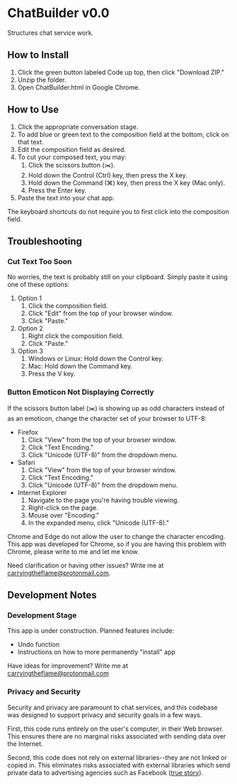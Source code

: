 # ChatBuilder v0.0
 Structures chat service work.


## How to Install
1. Click the green button labeled Code up top, then click "Download ZIP."
2. Unzip the folder.
3. Open ChatBuilder.html in Google Chrome.


## How to Use
1. Click the appropriate conversation stage.
2. To add blue or green text to the composition field at the bottom, click on that text.
3. Edit the composition field as desired.
4. To cut your composed text, you may:
    1. Click the scissors button (✂️).
    2. Hold down the Control (Ctrl) key, then press the X key.
    3. Hold down the Command (⌘) key, then press the X key (Mac only).
    4. Press the Enter key.
5. Paste the text into your chat app.

The keyboard shortcuts do not require you to first click into the composition field.


## Troubleshooting

### Cut Text Too Soon
No worries, the text is probably still on your clipboard. Simply paste it using one of these options:
1. Option 1
    1. Click the composition field.
    2. Click "Edit" from the top of your browser window.
    3. Click "Paste."
2. Option 2
    1. Right click the composition field.
    2. Click "Paste."
3. Option 3
    1. Windows or Linux: Hold down the Control key.
    2. Mac: Hold down the Command key.
    3. Press the V key.

### Button Emoticon Not Displaying Correctly
If the scissors button label (✂️) is showing up as odd characters instead of as an emoticon, change the character set of your browser to UTF-8:

- Firefox
    1. Click "View" from the top of your browser window.
    2. Click "Text Encoding."
    3. Click "Unicode (UTF-8)" from the dropdown menu.
- Safari
    1. Click "View" from the top of your browser window.
    2. Click "Text Encoding."
    3. Click "Unicode (UTF-8)" from the dropdown menu.
- Internet Explorer
    1. Navigate to the page you're having trouble viewing.
    2. Right-click on the page.
    3. Mouse over "Encoding."
    4. In the expanded menu, click "Unicode (UTF-8)."

Chrome and Edge do not allow the user to change the character encoding. This app was developed for Chrome, so if you are having this problem with Chrome, please write to me and let me know. 

Need clarification or having other issues? Write me at <carryingtheflame@protonmail.com>.


## Development Notes

### Development Stage
This app is under construction. Planned features include:
- Undo function
- Instructions on how to more permanently "install" app

Have ideas for improvement? Write me at <carryingtheflame@protonmail.com>

### Privacy and Security
Security and privacy are paramount to chat services, and this codebase was designed to support privacy and security goals in a few ways.

First, this code runs entirely on the user's computer, in their Web browser. This ensures there are no marginal risks associated with sending data over the Internet.

Second, this code does not rely on external libraries--they are not linked or copied in. This eliminates risks associated with external libraries which send private data to advertising agencies such as Facebook ([true story](https://www.statnews.com/2023/06/13/suicide-hotlines-988-data-privacy-facebook/)).
